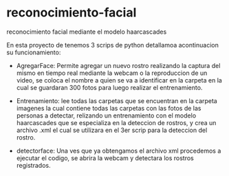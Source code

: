 # reconocimiento-facial
reconocimiento facial mediante el modelo haarcascades

En esta proyecto de tenemos 3 scrips de python detallamoa acontinuacion su funcionamiento:

+ AgregarFace: Permite agregar un nuevo rostro realizando la captura del mismo en tiempo real
    mediante la webcam o la reproduccion de un video, se coloca el nombre a quien se va a
    identificar en la carpeta en la cual se guardaran 300 fotos para luego realizar el entrenamiento.
    
+ Entrenamiento: lee todas las carpetas que se encuentran en la carpeta imagenes la cual contiene
     todas las carpetas con las fotos de las personas a detectar, relizando un entrenamiento con el
     modelo haarcascades que se especializa en la deteccion de rostros, y crea un archivo .xml el cual 
     se utilizara en el 3er scrip para la deteccion del rostro.
     
+ detectorface: Una ves que ya obtengamos el archivo xml procedemos a ejecutar el codigo, se abrira la
     webcam y detectara los rostros registrados.
     
     

